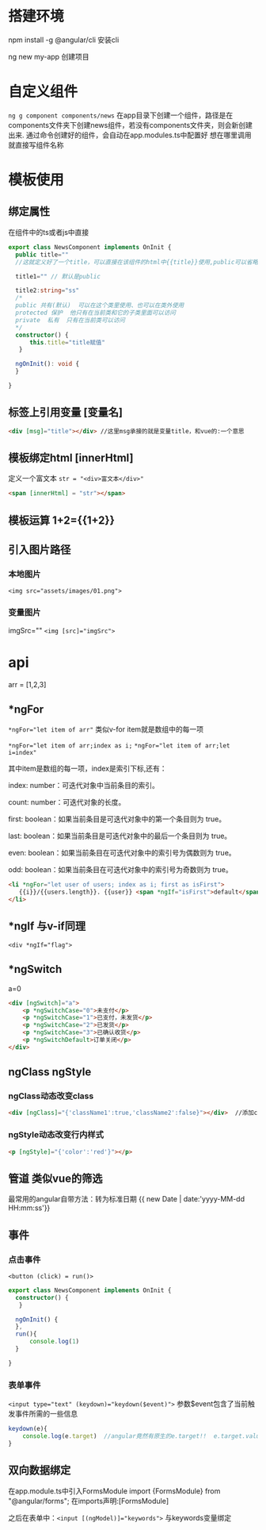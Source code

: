 # 搭建环境
npm install -g @angular/cli  安装cli

ng new my-app  创建项目

# 自定义组件
`ng g component components/news` 
在app目录下创建一个组件，路径是在components文件夹下创建news组件，若没有components文件夹，则会新创建出来.
通过命令创建好的组件，会自动在app.modules.ts中配置好
想在哪里调用就直接写组件名称

# 模板使用
## 绑定属性
在组件中的ts或者js中直接
```ts
export class NewsComponent implements OnInit {
  public title=""   
  //这就定义好了一个title，可以直接在该组件的html中{{title}}使用,public可以省略

  title1="" // 默认是public

  title2:string="ss"
  /* 
  public 共有(默认)  可以在这个类里使用、也可以在类外使用
  protected 保护  他只有在当前类和它的子类里面可以访问
  private  私有  只有在当前类可以访问
  */
  constructor() { 
      this.title="title赋值"
   }

  ngOnInit(): void {
  }

}
```

## 标签上引用变量 [变量名]
```html
<div [msg]="title"></div> //这里msg承接的就是变量title，和vue的:一个意思

```

## 模板绑定html [innerHtml]
定义一个富文本 `str = "<div>富文本</div>"`
```html
<span [innerHtml] = "str"></span>
```

## 模板运算 1+2={{1+2}}

## 引入图片路径
### 本地图片
`<img src="assets/images/01.png">`

### 变量图片
imgSrc=""
`<img [src]="imgSrc">`

# api
arr = [1,2,3]
## *ngFor
`*ngFor="let item of arr"`
类似v-for  item就是数组中的每一项

`*ngFor="let item of arr;index as i;`
`*ngFor="let item of arr;let i=index"`

其中item是数组的每一项，index是索引下标,还有：

index: number：可迭代对象中当前条目的索引。

count: number：可迭代对象的长度。

first: boolean：如果当前条目是可迭代对象中的第一个条目则为 true。

last: boolean：如果当前条目是可迭代对象中的最后一个条目则为 true。

even: boolean：如果当前条目在可迭代对象中的索引号为偶数则为 true。

odd: boolean：如果当前条目在可迭代对象中的索引号为奇数则为 true。

```html
<li *ngFor="let user of users; index as i; first as isFirst">
   {{i}}/{{users.length}}. {{user}} <span *ngIf="isFirst">default</span>
</li>
```

## *ngIf 与v-if同理
`<div *ngIf="flag">`

## *ngSwitch
a=0
```html
<div [ngSwitch]="a">
    <p *ngSwitchCase="0">未支付</p>
    <p *ngSwitchCase="1">已支付，未发货</p>
    <p *ngSwitchCase="2">已发货</p>
    <p *ngSwitchCase="3">已确认收货</p>
    <p *ngSwitchDefault>订单关闭</p>
</div>
```

## ngClass ngStyle
### ngClass动态改变class
```html
<div [ngClass]="{'className1':true,'className2':false}"></div>  //添加className2这个class名
```
### ngStyle动态改变行内样式
```html
<p [ngStyle]="{'color':'red'}"></p>
```

## 管道 类似vue的筛选
最常用的angular自带方法：转为标准日期
{{ new Date | date:'yyyy-MM-dd HH:mm:ss'}}

## 事件
### 点击事件
`<button (click) = run()>`
```ts
export class NewsComponent implements OnInit {
  constructor() { 
   }

  ngOnInit() {
  },
  run(){
      console.log(1)
  }

}
```

### 表单事件
`<input type="text" (keydown)="keydown($event)">`
参数$event包含了当前触发事件所需的一些信息

```js
keydown(e){
    console.log(e.target)  //angular竟然有原生的e.target!!  e.target.value就是表单内的值
}
```

## 双向数据绑定
在app.module.ts中引入FormsModule
import {FormsModule} from "@angular/forms";
在imports声明:[FormsModule]

之后在表单中：`<input [(ngModel)]="keywords">` 与keywords变量绑定